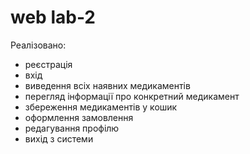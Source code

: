 # web lab-2
Реалізовано: 
- реєстрація
- вхід
- виведення всіх наявних медикаментів
- перегляд інформації про конкретний медикамент
- збереження медикаментів у кошик
- оформлення замовлення
- редагування профілю
- вихід з системи
